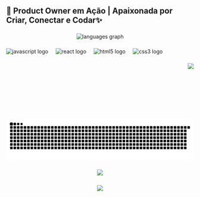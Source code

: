 <h2 align="left">🚀 Product Owner em Ação | Apaixonada por Criar, Conectar e Codar✨</h2>

###

<div align="center">
  <img src="https://github-readme-stats.vercel.app/api/top-langs?username=Steffany-cyber&locale=en&hide_title=false&layout=compact&card_width=320&langs_count=5&theme=dracula&hide_border=false" height="150" alt="languages graph"  />
</div>

###

<div align="left">
  <img src="https://cdn.jsdelivr.net/gh/devicons/devicon/icons/javascript/javascript-original.svg" height="30" alt="javascript logo"  />
  <img width="12" />
  <img src="https://cdn.jsdelivr.net/gh/devicons/devicon/icons/react/react-original.svg" height="30" alt="react logo"  />
  <img width="12" />
  <img src="https://cdn.jsdelivr.net/gh/devicons/devicon/icons/html5/html5-original.svg" height="30" alt="html5 logo"  />
  <img width="12" />
  <img src="https://cdn.jsdelivr.net/gh/devicons/devicon/icons/css3/css3-original.svg" height="30" alt="css3 logo"  />
</div>

###

<img align="right" height="150" src="https://media1.giphy.com/media/v1.Y2lkPTc5MGI3NjExbWxqZXRzbjF1djFkYnF6bmQ5M2V0N2Y3dzQ2a2s2dzJnZ25za2F1cSZlcD12MV9pbnRlcm5hbF9naWZfYnlfaWQmY3Q9Zw/begSgSG5lCl8bxkBiv/giphy.gif"  />

###

<div align="left">
</div>

###

<br clear="both">

<img src="https://raw.githubusercontent.com/Steffany-cyber/Steffany-cyber/output/snake.svg" alt="Snake animation" />

###

<div align="center">
  <img src="https://visitor-badge.laobi.icu/badge?page_id=Steffany-cyber.Steffany-cyber&left_color=turquoise&right_color=orchid"  />
</div>

###

<div align="center">
  <img height="200" src="https://media3.giphy.com/media/v1.Y2lkPTc5MGI3NjExcnI0ejlhZWI3bXhqcXR6Z2pvOXNkNDc2YzVibjdtZ3d2ajMzNnU1NiZlcD12MV9pbnRlcm5hbF9naWZfYnlfaWQmY3Q9Zw/fuJPZBIIqzbt1kAYVc/giphy.gif"  />
</div>

###
